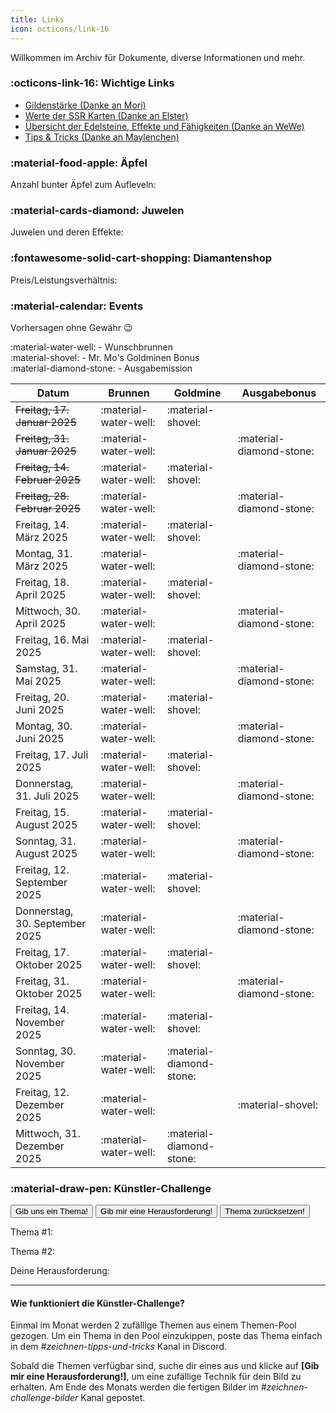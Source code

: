 ```yaml
---
title: Links
icon: octicons/link-16
---
```


Willkommen im Archiv für Dokumente, diverse Informationen und mehr.

### :octicons-link-16: Wichtige Links

- [Gildenstärke (Danke an Mori)](https://docs.google.com/spreadsheets/d/1un5DNaQi0TkKvEWdzyIGXXKq1IOnLCAp4e_iC6RlsAk/edit?gid=1599865612#gid=1599865612)
- [Werte der SSR Karten (Danke an Elster)](https://drive.google.com/file/d/1df3aBtCpWeA5c6tdAaS-SU5cuKn0Px1C/view)
- [Übersicht der Edelsteine, Effekte und Fähigkeiten (Danke an WeWe)](https://docs.google.com/document/d/1D1xLKf5k3frzplmc-OzoTGBK_OnukqNn/view) 
- [Tips & Tricks (Danke an Maylenchen)](https://docs.google.com/document/d/1qIff2fPwty_aMW6jFcX2SpbAdU3nh94ozDURiyPZM7k)



### :material-food-apple: Äpfel

Anzahl bunter Äpfel zum Aufleveln:

<div class="sheet-container" data-range="apples!A1:E9"></div>


### :material-cards-diamond: Juwelen

Juwelen und deren Effekte:

<div class="sheet-container" data-range="juwelen!A1:D11"></div>


### :fontawesome-solid-cart-shopping: Diamantenshop

Preis/Leistungsverhältnis:

<div class="sheet-container" data-range="dias!A1:F33"></div>


### :material-calendar: Events

Vorhersagen ohne Gewähr :wink:

:material-water-well: - Wunschbrunnen<br>
:material-shovel: - Mr. Mo's Goldminen Bonus<br>
:material-diamond-stone: - Ausgabemission

| Datum | Brunnen | Goldmine| Ausgabebonus |
|---------|---------|---------|---------|
| <s>Freitag, 17. Januar 2025</s> | :material-water-well: | :material-shovel: | |
| <s>Freitag, 31. Januar 2025</s> | :material-water-well: |  | :material-diamond-stone: |
| <s>Freitag, 14. Februar 2025</s> | :material-water-well: | :material-shovel: | |
| <s>Freitag, 28. Februar 2025</s> | :material-water-well: | | :material-diamond-stone: |
| Freitag, 14. März 2025 | :material-water-well: | :material-shovel: | |
| Montag, 31. März 2025 | :material-water-well: | | :material-diamond-stone: |
| Freitag, 18. April 2025 | :material-water-well: | :material-shovel: | |
| Mittwoch, 30. April 2025 | :material-water-well: | | :material-diamond-stone: |
| Freitag, 16. Mai 2025 | :material-water-well: | :material-shovel: | |
| Samstag, 31. Mai 2025 | :material-water-well: | | :material-diamond-stone: |
| Freitag, 20. Juni 2025 | :material-water-well: | :material-shovel: | |
| Montag, 30. Juni 2025 | :material-water-well: | | :material-diamond-stone: |
| Freitag, 17. Juli 2025 | :material-water-well: | :material-shovel: | |
| Donnerstag, 31. Juli 2025 | :material-water-well: | | :material-diamond-stone: |
| Freitag, 15. August 2025 | :material-water-well: | :material-shovel: | |
| Sonntag, 31. August 2025 | :material-water-well: | | :material-diamond-stone: |
| Freitag, 12. September 2025 | :material-water-well: | :material-shovel: | |
| Donnerstag, 30. September 2025 | :material-water-well: | | :material-diamond-stone: |
| Freitag, 17. Oktober 2025 | :material-water-well: | :material-shovel: | |
| Freitag, 31. Oktober 2025 | :material-water-well: | | :material-diamond-stone: |
| Freitag, 14. November 2025 | :material-water-well: | :material-shovel: | |
| Sonntag, 30. November 2025 | :material-water-well: | :material-diamond-stone: | |
| Freitag, 12. Dezember 2025 | :material-water-well: | | :material-shovel: |
| Mittwoch, 31. Dezember 2025 | :material-water-well: | :material-diamond-stone: | |


### :material-draw-pen: Künstler-Challenge

<script src="https://www.gstatic.com/firebasejs/8.10.1/firebase-app.js"></script>
<script src="https://www.gstatic.com/firebasejs/8.10.1/firebase-database.js"></script>

<div>
<button class="button" id="generate-btn">Gib uns ein Thema!</button>
<button class="button" id="challenge-btn">Gib mir eine Herausforderung!</button>
<button class="button" id="reset-btn">Thema zurücksetzen!</button>
<p id="prompt-display">Thema #1: </p>
<p id="prompt-display2">Thema #2: </p> 
<p id="challenge-display">Deine Herausforderung: </p>
<hr>
</div>


#### Wie funktioniert die Künstler-Challenge?

Einmal im Monat werden 2 zufällige Themen aus einem Themen-Pool gezogen. 
Um ein Thema in den Pool einzukippen, poste das Thema einfach in dem *#zeichnen-tipps-und-tricks* Kanal in Discord.

Sobald die Themen verfügbar sind, suche dir eines aus und klicke auf **[Gib mir eine Herausforderung!]**, um eine zufällige Technik für dein Bild zu erhalten.
Am Ende des Monats werden die fertigen Bilder im *#zeichnen-challenge-bilder* Kanal gepostet.

<script>
const prompts = [
  "Girlpower",
  "Frühlingserwachen",
  "Janosch",
  "Frühblüher",
  "Vogelkonzert",
  "Hotarubi",
  "Mortkranken",
  "Disney",
  "One Piece"
];

const challenges = [
  "schwarz/weiß",
  "Bleistift",
  "Bunt(stift)"
];

// Firebase Configuration
const firebaseConfig = {
apiKey: "AIzaSyDNSlPCgxiA7l95236N6blyIUjcpx9rsnM",
authDomain: "terrorluv-15727.firebaseapp.com",
databaseURL: "https://terrorluv-15727-default-rtdb.firebaseio.com",
projectId: "terrorluv-15727",
storageBucket: "terrorluv-15727.firebasestorage.app",
messagingSenderId: "252619984030",
appId: "1:252619984030:web:dfd02eede70cfada68bf8f"
};

// Initialize Firebase
firebase.initializeApp(firebaseConfig);
const db = firebase.database();
const promptRef = db.ref("currentPrompt");

// Get elements
const generateBtn = document.getElementById("generate-btn");
const resetBtn = document.getElementById("reset-btn");
const challengeBtn = document.getElementById("challenge-btn");
const promptDisplay = document.getElementById("prompt-display");
const promptDisplay2 = document.getElementById("prompt-display2");
const challengeDisplay = document.getElementById("challenge-display");

// Display the current prompts from Firebase
promptRef.on("value", (snapshot) => {
const promptsData = snapshot.val();

if (promptsData && promptsData.prompt1 && promptsData.prompt2) {
    promptDisplay.textContent = "Thema #1: " + promptsData.prompt1;
    promptDisplay2.textContent = "Thema #2: " + promptsData.prompt2;
    generateBtn.disabled = true;
} else {
    promptDisplay.textContent = "Thema #1: ";
    promptDisplay2.textContent = "Thema #2: ";
    generateBtn.disabled = false;
}
});

// Check localStorage for a saved challenge
const savedChallenge = localStorage.getItem("currentChallenge");
if (savedChallenge) {
challengeDisplay.textContent = `Deine Herausforderung: ${savedChallenge}`;
}

// Event listener for "Get A Prompt" button
generateBtn.addEventListener("click", () => {
if (prompts.length < 2) {
    alert("Not enough prompts to select two different ones!");
    return;
}

let index1 = Math.floor(Math.random() * prompts.length);
let index2;
do {
    index2 = Math.floor(Math.random() * prompts.length);
} while (index1 === index2); // Ensure different prompts

const selectedPrompt1 = prompts[index1];
const selectedPrompt2 = prompts[index2];

// Save both prompts to Firebase
promptRef.set({
    prompt1: selectedPrompt1,
    prompt2: selectedPrompt2
});
});

// Event listener for "Reset" button
resetBtn.addEventListener("click", () => {
promptRef.remove(); // Clear the prompts from Firebase
promptDisplay.textContent = "Thema #1: ";
promptDisplay2.textContent = "Thema #2: ";
challengeDisplay.textContent = "Deine Herausforderung: ";
generateBtn.disabled = false;
});

// Event listener for "Get A Challenge" button
challengeBtn.addEventListener("click", () => {
const randomIndex = Math.floor(Math.random() * challenges.length);
const selectedChallenge = challenges[randomIndex];

challengeDisplay.textContent = `Deine Herausforderung: ${selectedChallenge}`;
localStorage.setItem("currentChallenge", selectedChallenge); // Save the challenge to localStorage
});
</script>